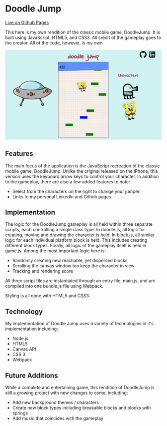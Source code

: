 # Doodle Jump

[Live on Github Pages](https://kevinmoore9.github.io/doodlejump/)

This here is my own rendition of the classic mobile game, DoodleJump. It is built using JavaScript, HTML5, and CSS3. All credit of the gameplay goes to the creator. All of the code, however, is my own.

![alttag](./docs/doodle_main.png)

## Features

The main focus of the application is the JavaScript recreation of the classic mobile game, DoodleJump. Unlike the original released on the iPhone, this version uses the keyboard arrow keys to control your character. In addition to the gameplay, there are also a few added features to note:

* Select from the characters on the right to change your jumper
* Links to my personal LinkedIn and Github pages

## Implementation

The logic for the DoodleJump gameplay is all held within three separate scripts, each controlling a single class type. In doodle.js, all logic for creating, moving and drawing the character is held. In block.js, all similar logic for each individual platform block is held. This includes creating different block types. Finally, all logic of the gameplay itself is held in game.js. Among the most important logic here is:

* Randomly creating new reachable, yet dispersed blocks
* Scrolling the canvas window too keep the character in view
* Tracking and rendering score

All three script files are instantiated through an entry file, main.js, and are compiled into one bundle.js file using Webpack.

Styling is all done with HTML5 and CSS3.

## Technology

My implementation of Doodle Jump uses a variety of technologies in it's implementation including:

* Node.js
* HTML5
* Canvas API
* CSS 3
* Webpack

## Future Additions

While a complete and entertaining game, this rendition of DoodleJump is still a growing project with new changes to come, including:

* Add new background themes / characters
* Create new block types including breakable blocks and blocks with springs
* Add music that coincides with the gameplay
